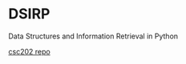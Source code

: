 # DSIRP
Data Structures and Information Retrieval in Python

[csc202 repo](https://github.com/OlliMulchandani/csc202)